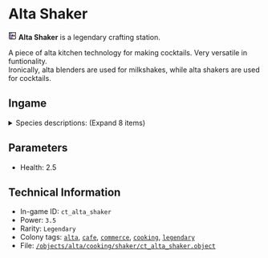 # Alta Shaker

<img src="https://raw.githubusercontent.com/Ceterai/Enternia/main/objects/alta/cooking/shaker/icon.png" alt="Alta Shaker icon" loading="lazy" height="16px" width="auto" /> **Alta Shaker** is a legendary crafting station.

A piece of alta kitchen technology for making cocktails. Very versatile in funtionality.  
Ironically, alta blenders are used for milkshakes, while alta shakers are used for cocktails.

## Ingame

<details markdown="1"><summary>Species descriptions: (Expand 8 items)</summary>

- Alta: A set of familiar tools for making refreshing cocktails.
- Apex: This machine produces different refreshing liquids.
- Avian: I like the smell of this.
- Floran: A cold drinksss machine.
- Glitch: Neutral. A cocktail machine.
- Human: Some tasty cocktails can be made here.
- Hylotl: An interesting toolset, presumably for making cocktails.
- Novakid: Don't mind if I do!

</details>

## Parameters

- Health: 2.5

## Technical Information

- In-game ID: `ct_alta_shaker`
- Power: `3.5`
- Rarity: `Legendary`
- Colony tags: [`alta`](https://ceterai.github.io/MyEnternia/Wiki/Tags/Alta), [`cafe`](https://ceterai.github.io/MyEnternia/Wiki/Tags/Cafe), [`commerce`](https://ceterai.github.io/MyEnternia/Wiki/Tags/Commerce), [`cooking`](https://ceterai.github.io/MyEnternia/Wiki/Tags/Cooking), [`legendary`](https://ceterai.github.io/MyEnternia/Wiki/Tags/Legendary)
- File: [`/objects/alta/cooking/shaker/ct_alta_shaker.object`](https://github.com/Ceterai/Enternia/blob/main/objects/alta/cooking/shaker/ct_alta_shaker.object)
